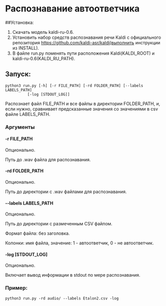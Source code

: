 # Распознавание автоответчика

##Установка:
1. Скачать модель kaldi-ru-0.6.
2. Установить набор средств распознавания речи Kaldi с официального репозитория https://github.com/kaldi-asr/kaldi(выполнить инструкции из INSTALL).
3. В файле run.py поменять пути расположения Kaldi(KALDI_ROOT) и kaldi-ru-0.6(KALDI_RU_PATH).

## Запуск: 

    python3 run.py [-h] [-r FILE_PATH] [-rd FOLDER_PATH] [--labels LABELS_PATH]
              [-log [STDOUT_LOG]]

Распознает файл FILE_PATH и все файлы в директории FOLDER_PATH, и, если нужно, сравнивает предсказанные значения 
со значениями в csv файле LABELS_PATH.

### Аргументы

#### -r FILE_PATH
Опционально.

Путь до .wav файла для распознавания.

#### -rd FOLDER_PATH
Опционально.

Путь до директории с .wav файлами для распознавания.

#### --labels LABELS_PATH
Опционально.

Путь до директории с размеченным CSV файлом.

Формат файла: без заголовка.

Колонки: имя файла, значение: 1 - автоответчик, 0 - не автоответчик.

#### -log [STDOUT_LOG]
Опционально.

Включает вывод информации в stdout по мере распознавания.

### Пример:

    python3 run.py -rd audio/ --labels Etalon2.csv -log
